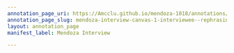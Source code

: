 ```yaml
---
annotation_page_uri: https://Amcclu.github.io/mendoza-1018/annotations/mendoza-interview-canvas-1-interviewee--rephrasing-question.json
annotation_page_slug: mendoza-interview-canvas-1-interviewee--rephrasing-question
layout: annotation_page
manifest_label: Mendoza Interview

---
```

